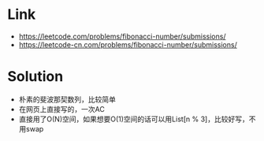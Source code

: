 # Link
- https://leetcode.com/problems/fibonacci-number/submissions/
- https://leetcode-cn.com/problems/fibonacci-number/submissions/

# Solution
- 朴素的斐波那契数列，比较简单
- 在网页上直接写的，一次AC
- 直接用了O(N)空间，如果想要O(1)空间的话可以用List[n % 3]，比较好写，不用swap